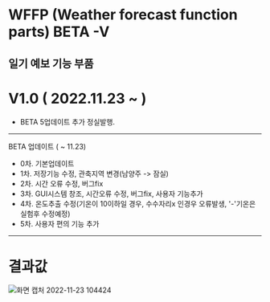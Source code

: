 # WFFP (Weather forecast function parts) BETA -V

일기 예보 기능 부품
------------------

# V1.0 ( 2022.11.23 ~ )
 - BETA 5업데이트 추가 정실발행.
 
-------------------
 BETA 업데이트 ( ~ 11.23)
 - 0차. 기본업데이트
 - 1차. 저장기능 수정, 관축지역 변경(남양주 -> 잠실)
 - 2차. 시간 오류 수정, 버그fix
 - 3차. GUI시스템 창조, 시간오류 수정, 버그fix, 사용자 기능추가
 - 4차. 온도추출 수정(기온이 10이하일 경우, 수수자리x 인경우 오류발생, '-'기온은 실험후 수정예정)
 - 5차. 사용자 편의 기능 추가
 ------------------
# 결과값
![화면 캡처 2022-11-23 104424](https://user-images.githubusercontent.com/79848348/203454490-07ca6409-23c1-4c8d-9627-3bbd31ddfc3d.png)
